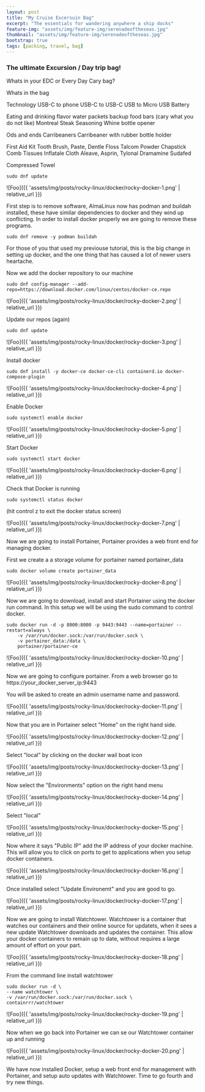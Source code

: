 ```yaml
---
layout: post
title: "My Cruise Excersuin Bag"
excerpt: "The essentials for wandering anywhere a ship docks"
feature-img: "assets/img/feature-img/serenadeoftheseas.jpg"
thumbnail: "assets/img/feature-img/serenadeoftheseas.jpg"
bootstrap: true
tags: [packing, travel, bag]
---
```

### The ultimate Excursion / Day trip bag!

Whats in your EDC or Every Day Cary bag?

Whats in the bag

Technology
USB-C to phone
USB-C to USB-C
USB to Micro USB
Battery

Eating and drinking
flavor water packets
backup food bars (cary what you do not like)
Montreal Steak Seasoning
Whine bottle opener

Ods and ends
Carribeaners
Carribeaner with rubber bottle holder

First Aid Kit
Tooth Brush, Paste, Dentle Floss
Talcom Powder
Chapstick
Comb
Tissues
Inflatale Cloth
Aleave, Asprin, Tylonal
Dramamine
Sudafed

Compressed Towel


```
sudo dnf update
```

![Foo]({{ 'assets/img/posts/rocky-linux/docker/rocky-docker-1.png' | relative_url }})

First step is to remove software, AlmaLinux now has podman and buildah installed, these have similar dependencies to docker and they wind up conflicting.  In order to install docker properly we are going to remove these programs.

```
sudo dnf remove -y podman buildah
```

For those of you that used my previouse tutorial, this is the big change in setting up docker, and the one thing that has caused a lot of newer users heartache.  

Now we add the docker repository to our machine

```
sudo dnf config-manager --add-repo=https://download.docker.com/linux/centos/docker-ce.repo
```

![Foo]({{ 'assets/img/posts/rocky-linux/docker/rocky-docker-2.png' | relative_url }})

Update our repos (again)

```
sudo dnf update
```

![Foo]({{ 'assets/img/posts/rocky-linux/docker/rocky-docker-3.png' | relative_url }})

Install docker

```
sudo dnf install -y docker-ce docker-ce-cli containerd.io docker-compose-plugin
```

![Foo]({{ 'assets/img/posts/rocky-linux/docker/rocky-docker-4.png' | relative_url }})

Enable Docker

```
sudo systemctl enable docker
```

![Foo]({{ 'assets/img/posts/rocky-linux/docker/rocky-docker-5.png' | relative_url }})

Start Docker

```
sudo systemctl start docker
```

![Foo]({{ 'assets/img/posts/rocky-linux/docker/rocky-docker-6.png' | relative_url }})

Check that Docker is running

```
sudo systemctl status docker
```

(hit control z to exit the docker status screen)

![Foo]({{ 'assets/img/posts/rocky-linux/docker/rocky-docker-7.png' | relative_url }})

Now we are going to install Portainer, Portainer provides a web front end for managing docker.  

First we create a a storage volume for portainer named portainer_data

```
sudo docker volume create portainer_data
```

![Foo]({{ 'assets/img/posts/rocky-linux/docker/rocky-docker-8.png' | relative_url }})

Now we are going to download, install and start Portainer using the docker run command.  In this setup we will be using the sudo command to control docker.

```
sudo docker run -d -p 8000:8000 -p 9443:9443 --name=portainer --restart=always \
    -v /var/run/docker.sock:/var/run/docker.sock \
    -v portainer_data:/data \
    portainer/portainer-ce
```

![Foo]({{ 'assets/img/posts/rocky-linux/docker/rocky-docker-10.png' | relative_url }})

Now we are going to configure portainer.  From a web browser go to https://your_docker_server_ip:9443

You will be asked to create an admin username name and password.

![Foo]({{ 'assets/img/posts/rocky-linux/docker/rocky-docker-11.png' | relative_url }})

Now that you are in Portainer select "Home" on the right hand side.

![Foo]({{ 'assets/img/posts/rocky-linux/docker/rocky-docker-12.png' | relative_url }})

Select "local" by clicking on the docker wail boat icon

![Foo]({{ 'assets/img/posts/rocky-linux/docker/rocky-docker-13.png' | relative_url }})

Now select the "Environments" option on the right hand menu

![Foo]({{ 'assets/img/posts/rocky-linux/docker/rocky-docker-14.png' | relative_url }})

Select "local"

![Foo]({{ 'assets/img/posts/rocky-linux/docker/rocky-docker-15.png' | relative_url }})

Now where it says "Public IP" add the IP address of your docker machine.  This will allow you to click on ports to get to applications when you setup docker containers.

![Foo]({{ 'assets/img/posts/rocky-linux/docker/rocky-docker-16.png' | relative_url }})

Once installed select "Update Environemt" and you are good to go.

![Foo]({{ 'assets/img/posts/rocky-linux/docker/rocky-docker-17.png' | relative_url }})

Now we are going to install Watchtower.  Watchtower is a container that watches our containers and their online source for updatets, when it sees a new update Watchtower downloads and updates the container.  This allow your docker containers to remain up to date, without requires a large amount of effort on your part.

![Foo]({{ 'assets/img/posts/rocky-linux/docker/rocky-docker-18.png' | relative_url }})

From the command line install watchtower

```
sudo docker run -d \
--name watchtower \
-v /var/run/docker.sock:/var/run/docker.sock \
containrrr/watchtower
```

![Foo]({{ 'assets/img/posts/rocky-linux/docker/rocky-docker-19.png' | relative_url }})

Now when we go back into Portainer we can se our Watchtower container up and running

![Foo]({{ 'assets/img/posts/rocky-linux/docker/rocky-docker-20.png' | relative_url }})

We have now installed Docker, setup a web front end for management with Portainer, and setup auto updates with Watchtower.  Time to go fourth and try new things.
